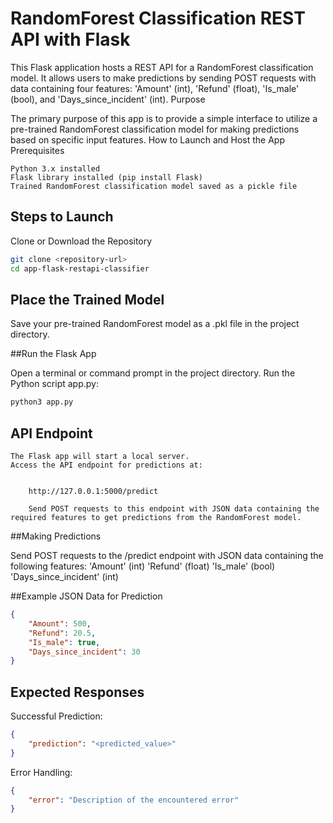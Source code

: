 # RandomForest Classification REST API with Flask

This Flask application hosts a REST API for a RandomForest classification model. It allows users to make predictions by sending POST requests with data containing four features: 'Amount' (int), 'Refund' (float), 'Is_male' (bool), and 'Days_since_incident' (int).
Purpose

The primary purpose of this app is to provide a simple interface to utilize a pre-trained RandomForest classification model for making predictions based on specific input features.
How to Launch and Host the App
Prerequisites

    Python 3.x installed
    Flask library installed (pip install Flask)
    Trained RandomForest classification model saved as a pickle file

## Steps to Launch

Clone or Download the Repository

```bash
git clone <repository-url>
cd app-flask-restapi-classifier
```

## Place the Trained Model

Save your pre-trained RandomForest model as a .pkl file in the project directory.

##Run the Flask App

Open a terminal or command prompt in the project directory.
Run the Python script app.py:

```bash
python3 app.py
```

## API Endpoint

    The Flask app will start a local server.
    Access the API endpoint for predictions at:

```arduino

    http://127.0.0.1:5000/predict

    Send POST requests to this endpoint with JSON data containing the required features to get predictions from the RandomForest model.
```

##Making Predictions

Send POST requests to the /predict endpoint with JSON data containing the following features:
    'Amount' (int)
    'Refund' (float)
    'Is_male' (bool)
    'Days_since_incident' (int)

##Example JSON Data for Prediction

```json
{
    "Amount": 500,
    "Refund": 20.5,
    "Is_male": true,
    "Days_since_incident": 30
}
```

## Expected Responses

Successful Prediction:

```json
{
    "prediction": "<predicted_value>"
}
```

Error Handling:

```json
{
    "error": "Description of the encountered error"
}
